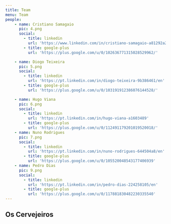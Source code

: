```yaml
---
title: Team
menu: Team
people:
    - name: Cristiano Samagaio
      pic: 4.png
      social:
        - title: linkedin
          url: 'https://www.linkedin.com/in/cristiano-samagaio-a81292a2/en'
        - title: google-plus
          url: 'https://plus.google.com/u/0/102636771315028529962/' 

    - name: Diogo Teixeira
      pic: 5.png
      social:
        - title: linkedin
          url: 'https://pt.linkedin.com/in/diogo-teixeira-9b386461/en'
        - title: google-plus
          url: 'https://plus.google.com/u/0/103191912386076144528/' 

    - name: Hugo Viana
      pic: 6.png
      social:
        - title: linkedin
          url: 'https://pt.linkedin.com/in/hugo-viana-a1603489'
        - title: google-plus
          url: 'https://plus.google.com/u/0/112491179201019520018/' 
    - name: Nuno Rodrigues
      pic: 7.png
      social:
        - title: linkedin
          url: 'https://pt.linkedin.com/in/nuno-rodrigues-644504a8/en'
        - title: google-plus
          url: 'https://plus.google.com/u/0/105520048543177406939'  
    - name: Pedro Dias
      pic: 9.png
      social:
        - title: linkedin
          url: 'https://pt.linkedin.com/in/pedro-dias-224258105/en'
        - title: google-plus
          url: 'https://plus.google.com/u/0/117881830482230335540'      
---
```


## Os Cervejeiros
###